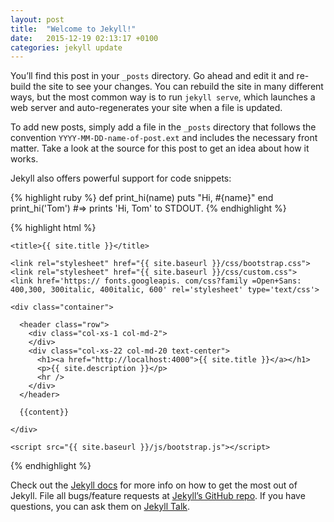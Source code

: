```yaml
---
layout: post
title:  "Welcome to Jekyll!"
date:   2015-12-19 02:13:17 +0100
categories: jekyll update
---
```

You’ll find this post in your `_posts` directory. Go ahead and edit it and re-build the site to see your changes. You can rebuild the site in many different ways, but the most common way is to run `jekyll serve`, which launches a web server and auto-regenerates your site when a file is updated.

To add new posts, simply add a file in the `_posts` directory that follows the convention `YYYY-MM-DD-name-of-post.ext` and includes the necessary front matter. Take a look at the source for this post to get an idea about how it works.

Jekyll also offers powerful support for code snippets:

{% highlight ruby %}
def print_hi(name)
  puts "Hi, #{name}"
end
print_hi('Tom')
#=> prints 'Hi, Tom' to STDOUT.
{% endhighlight %}

{% highlight html %}
<html>
  <head>
    <meta charset="utf-8" />
    <meta http-equiv="X-UA-Compatible" content="IE=edge" />
    <meta name="viewport" content="width=device-width, initial-scale=1" />

    <title>{{ site.title }}</title>

    <link rel="stylesheet" href="{{ site.baseurl }}/css/bootstrap.css">
    <link rel="stylesheet" href="{{ site.baseurl }}/css/custom.css">
    <link href='https:// fonts.googleapis. com/css?family =Open+Sans: 400,300, 300italic, 400italic, 600' rel='stylesheet' type='text/css'>

  </head>


  <body>

    <div class="container">

      <header class="row">
        <div class="col-xs-1 col-md-2">
        </div>
        <div class="col-xs-22 col-md-20 text-center">
          <h1><a href="http://localhost:4000">{{ site.title }}</a></h1>
          <p>{{ site.description }}</p>
          <hr />
        </div>
      </header>

      {{content}}

    </div>

    <script src="{{ site.baseurl }}/js/bootstrap.js"></script>
  
  </body>
</html>
{% endhighlight %}

Check out the [Jekyll docs][jekyll-docs] for more info on how to get the most out of Jekyll. File all bugs/feature requests at [Jekyll’s GitHub repo][jekyll-gh]. If you have questions, you can ask them on [Jekyll Talk][jekyll-talk].

[jekyll-docs]: http://jekyllrb.com/docs/home
[jekyll-gh]:   https://github.com/jekyll/jekyll
[jekyll-talk]: https://talk.jekyllrb.com/